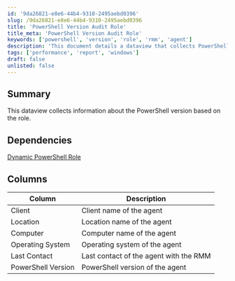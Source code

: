```yaml
---
id: '9da26821-e8e6-44b4-9310-2495aebd0396'
slug: /9da26821-e8e6-44b4-9310-2495aebd0396
title: 'PowerShell Version Audit Role'
title_meta: 'PowerShell Version Audit Role'
keywords: ['powershell', 'version', 'role', 'rmm', 'agent']
description: 'This document details a dataview that collects PowerShell version information based on the role of the agent in the RMM. It includes dependencies, a summary of the data collected, and descriptions of the columns used in the dataview.'
tags: ['performance', 'report', 'windows']
draft: false
unlisted: false
---
```


## Summary

This dataview collects information about the PowerShell version based on the role.

## Dependencies

[Dynamic PowerShell Role](/docs/6c30a69a-90c5-4e2d-ba5f-f2a663adbd81)

## Columns

| Column               | Description                               |
|----------------------|-------------------------------------------|
| Client               | Client name of the agent                  |
| Location             | Location name of the agent                |
| Computer             | Computer name of the agent                |
| Operating System     | Operating system of the agent             |
| Last Contact         | Last contact of the agent with the RMM   |
| PowerShell Version    | PowerShell version of the agent           |

